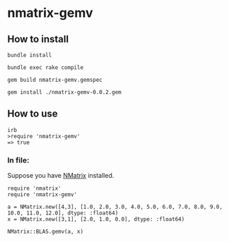 # nmatrix-gemv #

## How to install ##
`bundle install`

`bundle exec rake compile`

`gem build nmatrix-gemv.gemspec`

`gem install ./nmatrix-gemv-0.0.2.gem`

## How to use ##
```
irb
>require 'nmatrix-gemv'
=> true
```
### In file: ###
Suppose you have [NMatrix](https://github.com/SciRuby/nmatrix) installed.

```{.ruby}
require 'nmatrix'
require 'nmatrix-gemv'

a = NMatrix.new([4,3], [1.0, 2.0, 3.0, 4.0, 5.0, 6.0, 7.0, 8.0, 9.0, 10.0, 11.0, 12.0], dtype: :float64)
x = NMatrix.new([3,1], [2.0, 1.0, 0.0], dtype: :float64)

NMatrix::BLAS.gemv(a, x)
```
